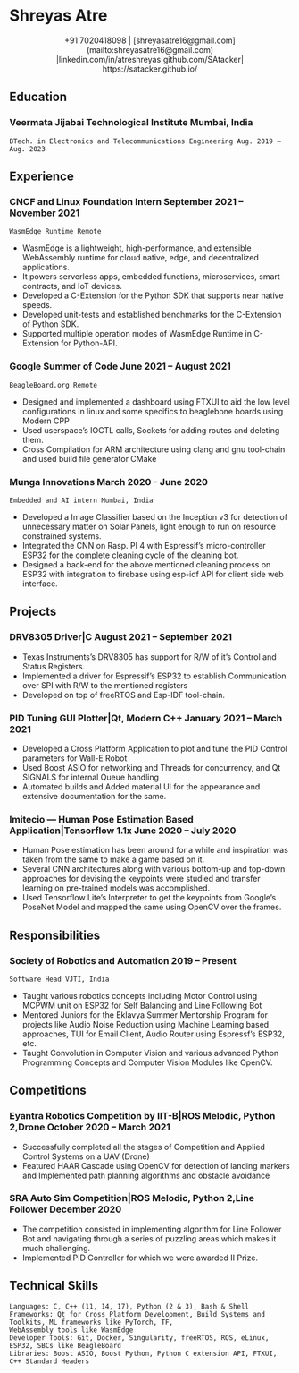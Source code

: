 # Shreyas Atre
<center>
+91 7020418098 | [shreyasatre16@gmail.com](mailto:shreyasatre16@gmail.com) |linkedin.com/in/atreshreyas|github.com/SAtacker|
https://satacker.github.io/
</center>

## Education

### Veermata Jijabai Technological Institute Mumbai, India

```
BTech. in Electronics and Telecommunications Engineering Aug. 2019 – Aug. 2023
```
## Experience

### CNCF and Linux Foundation Intern September 2021 – November 2021

```
WasmEdge Runtime Remote
```
- WasmEdge is a lightweight, high-performance, and extensible WebAssembly runtime for cloud native, edge, and
    decentralized applications.
- It powers serverless apps, embedded functions, microservices, smart contracts, and IoT devices.
- Developed a C-Extension for the Python SDK that supports near native speeds.
- Developed unit-tests and established benchmarks for the C-Extension of Python SDK.
- Supported multiple operation modes of WasmEdge Runtime in C-Extension for Python-API.

### Google Summer of Code June 2021 – August 2021

```
BeagleBoard.org Remote
```
- Designed and implemented a dashboard using FTXUI to aid the low level configurations in linux and some specifics
    to beaglebone boards using Modern CPP
- Used userspace’s IOCTL calls, Sockets for adding routes and deleting them.
- Cross Compilation for ARM architecture using clang and gnu tool-chain and used build file generator CMake

### Munga Innovations March 2020 - June 2020

```
Embedded and AI intern Mumbai, India
```
- Developed a Image Classifier based on the Inception v3 for detection of unnecessary matter on Solar Panels, light
    enough to run on resource constrained systems.
- Integrated the CNN on Rasp. PI 4 with Espressif’s micro-controller ESP32 for the complete cleaning cycle of the
    cleaning bot.
- Designed a back-end for the above mentioned cleaning process on ESP32 with integration to firebase using esp-idf
    API for client side web interface.

## Projects

### DRV8305 Driver|C August 2021 – September 2021

- Texas Instruments’s DRV8305 has support for R/W of it’s Control and Status Registers.
- Implemented a driver for Espressif’s ESP32 to establish Communication over SPI with R/W to the mentioned
    registers
- Developed on top of freeRTOS and Esp-IDF tool-chain.

### PID Tuning GUI Plotter|Qt, Modern C++ January 2021 – March 2021

- Developed a Cross Platform Application to plot and tune the PID Control parameters for Wall-E Robot
- Used Boost ASIO for networking and Threads for concurrency, and Qt SIGNALS for internal Queue handling
- Automated builds and Added material UI for the appearance and extensive documentation for the same.

### Imitecio — Human Pose Estimation Based Application|Tensorflow 1.1x June 2020 – July 2020

- Human Pose estimation has been around for a while and inspiration was taken from the same to make a game
    based on it.
- Several CNN architectures along with various bottom-up and top-down approaches for devising the keypoints were
    studied and transfer learning on pre-trained models was accomplished.
- Used Tensorflow Lite’s Interpreter to get the keypoints from Google’s PoseNet Model and mapped the same using
    OpenCV over the frames.


## Responsibilities

### Society of Robotics and Automation 2019 – Present

```
Software Head VJTI, India
```
- Taught various robotics concepts including Motor Control using MCPWM unit on ESP32 for Self Balancing and
    Line Following Bot
- Mentored Juniors for the Eklavya Summer Mentorship Program for projects like Audio Noise Reduction using
    Machine Learning based approaches, TUI for Email Client, Audio Router using Espressf’s ESP32, etc.
- Taught Convolution in Computer Vision and various advanced Python Programming Concepts and Computer
    Vision Modules like OpenCV.

## Competitions

### Eyantra Robotics Competition by IIT-B|ROS Melodic, Python 2,Drone October 2020 – March 2021

- Successfully completed all the stages of Competition and Applied Control Systems on a UAV (Drone)
- Featured HAAR Cascade using OpenCV for detection of landing markers and Implemented path planning
    algorithms and obstacle avoidance

### SRA Auto Sim Competition|ROS Melodic, Python 2,Line Follower December 2020

- The competition consisted in implementing algorithm for Line Follower Bot and navigating through a series of
    puzzling areas which makes it much challenging.
- Implemented PID Controller for which we were awarded II Prize.

## Technical Skills

```
Languages: C, C++ (11, 14, 17), Python (2 & 3), Bash & Shell
Frameworks: Qt for Cross Platform Development, Build Systems and Toolkits, ML frameworks like PyTorch, TF,
WebAssembly tools like WasmEdge
Developer Tools: Git, Docker, Singularity, freeRTOS, ROS, eLinux, ESP32, SBCs like BeagleBoard
Libraries: Boost ASIO, Boost Python, Python C extension API, FTXUI, C++ Standard Headers
```


